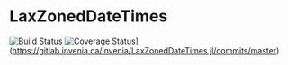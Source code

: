 # LaxZonedDateTimes

[![Build Status](https://gitlab.invenia.ca/invenia/LaxZonedDateTimes.jl/badges/master/build.svg)](https://gitlab.invenia.ca/invenia/LaxZonedDateTimes.jl/commits/master)
![Coverage Status](https://gitlab.invenia.ca/invenia/LaxZonedDateTimes.jl/badges/master/coverage.svg)](https://gitlab.invenia.ca/invenia/LaxZonedDateTimes.jl/commits/master)
